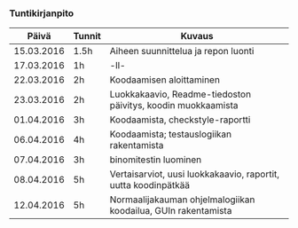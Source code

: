 ﻿### Tuntikirjanpito
Päivä | Tunnit | Kuvaus
--------------- | ----- | ------
15.03.2016 | 1.5h | Aiheen suunnittelua ja repon luonti
17.03.2016 | 1h | -ll-
22.03.2016 | 2h | Koodaamisen aloittaminen
23.03.2016 | 2h | Luokkakaavio, Readme-tiedoston päivitys, koodin muokkaamista
01.04.2016 | 3h | Koodaamista, checkstyle-raportti
06.04.2016 | 4h | Koodaamista; testauslogiikan rakentamista
07.04.2016 | 3h | binomitestin luominen
08.04.2016 | 5h | Vertaisarviot, uusi luokkakaavio, raportit, uutta koodinpätkää
12.04.2016 | 5h | Normaalijakauman ohjelmalogiikan koodailua, GUIn rakentamista
